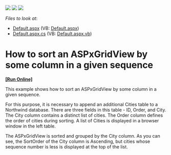 <!-- default badges list -->
![](https://img.shields.io/endpoint?url=https://codecentral.devexpress.com/api/v1/VersionRange/128543026/13.1.4%2B)
[![](https://img.shields.io/badge/Open_in_DevExpress_Support_Center-FF7200?style=flat-square&logo=DevExpress&logoColor=white)](https://supportcenter.devexpress.com/ticket/details/E4260)
[![](https://img.shields.io/badge/📖_How_to_use_DevExpress_Examples-e9f6fc?style=flat-square)](https://docs.devexpress.com/GeneralInformation/403183)
<!-- default badges end -->
<!-- default file list -->
*Files to look at*:

* [Default.aspx](./CS/WebSite/Default.aspx) (VB: [Default.aspx](./VB/WebSite/Default.aspx))
* [Default.aspx.cs](./CS/WebSite/Default.aspx.cs) (VB: [Default.aspx.vb](./VB/WebSite/Default.aspx.vb))
<!-- default file list end -->
# How to sort an ASPxGridView by some column in a given sequence
<!-- run online -->
**[[Run Online]](https://codecentral.devexpress.com/e4260/)**
<!-- run online end -->


<p>This example shows how to sort an ASPxGridView by some column in a given sequence.</p><p>For this purpose, it is necessary to append an additional Cities table to a Northwind database. There are three fields in this table - ID, Order, and City. The City column contains a distinct list of cities. The Order column defines the order of cities during sorting. A list of Cities is displayed in a browser window in the left table.</p><p>The ASPxGridView is sorted and grouped by the City column. As you can see, the SortOrder of the City column is Ascending, but cities whose sequence number is less is displayed at the top of the list.</p>

<br/>


